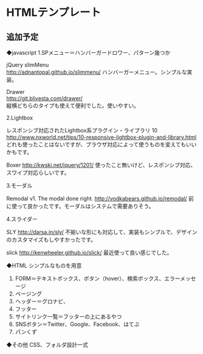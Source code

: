 # HTMLテンプレート

## 追加予定

◆javascript
1.SPメニュー＝ハンバーガードロワー、パターン幾つか

jQuery slimMenu  
http://adnantopal.github.io/slimmenu/
ハンバーガーメニュー。シンプルな実装。  

Drawer  
http://git.blivesta.com/drawer/  
縦横どちらのタイプも使えて便利でした。使いやすい。

2.Lightbox

レスポンシブ対応されたLightbox系プラグイン・ライブラリ 10
http://www.nxworld.net/tips/10-responsive-lightbox-plugin-and-library.html
どれも使ったことはないですが、ブラウザ対応によって使うものを変えてもいいかもです。

Boxer
http://kwski.net/jquery/1201/
使ったこと無いけど、レスポンシブ対応、スワイプ対応らしいです。

3.モーダル

Remodal v1. The modal done right.
http://vodkabears.github.io/remodal/
前に使って良かったです。モーダルはシステムで需要ありそう。

4.スライダー

SLY
http://darsa.in/sly/
不揃いな形にも対応して、実装もシンプルで、デザインのカスタマイズもしやすかったです。

slick
http://kenwheeler.github.io/slick/
最近使って良い感じでした。

◆HTML
シンプルなものを用意

1. FORM＝テキストボックス、ボタン（hover）、検索ボックス、エラーメッセージ
2. ページング
3. ヘッダー＝グロナビ、
4. フッター
5. サイトリンク一覧＝フッターの上にあるやつ
6. SNSボタン＝Twitter、Google、Facebook、はてぶ
7. パンくず

◆その他
CSS、フォルダ設計一式
